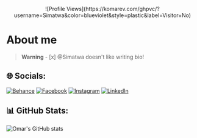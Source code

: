 <p style='text-align:center'> 
![Profile Views](https://komarev.com/ghpvc/?username=Simatwa&color=blueviolet&style=plastic&label=Visitor+No)
 </p>

# About me #

> **Warning** - [x] @Simatwa doesn't like writing bio!

## 🌐 Socials:

[![Behance](https://img.shields.io/badge/Behance-1769ff?logo=behance&logoColor=white)](https://behance.net/smartwa) [![Facebook](https://img.shields.io/badge/Facebook-%231877F2.svg?logo=Facebook&logoColor=white)](https://facebook.com/beny.carl.3) [![Instagram](https://img.shields.io/badge/Instagram-%23E4405F.svg?logo=Instagram&logoColor=white)](https://www.instagram.com/smartwa_caleb) [![LinkedIn](https://img.shields.io/badge/LinkedIn-%230077B5.svg?logo=linkedin&logoColor=white)](https://www.linkedin.com/in/smartwa-caleb-927975197/)

## 📊 GitHub Stats:

![Omar's GitHub stats](https://github-readme-stats.vercel.app/api?username=Simatwa&show_icons=true&theme=tokyonight)

